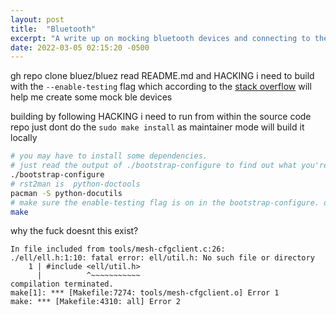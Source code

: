 ```yaml
---
layout: post
title:  "Bluetooth"
excerpt: "A write up on mocking bluetooth devices and connecting to them"
date: 2022-03-05 02:15:20 -0500
---
```


gh repo clone bluez/bluez
read README.md and HACKING
i need to build with the `--enable-testing` flag
which according to the [stack overflow](https://stackoverflow.com/questions/20316119/creating-virtual-bluetooth-device-service-and-let-executing-computer-discover-us) will help me create some mock ble devices

building by following HACKING i need to run from within the source code repo
just dont do the `sudo make install` as maintainer mode will build it locally

```bash
# you may have to install some dependencies.
# just read the output of ./bootstrap-configure to find out what you're missing
./bootstrap-configure
# rst2man is  python-doctools
pacman -S python-docutils
# make sure the enable-testing flag is on in the bootstrap-configure. on a fresh clone it should be
make
```

why the fuck doesnt this exist?
```
In file included from tools/mesh-cfgclient.c:26:
./ell/ell.h:1:10: fatal error: ell/util.h: No such file or directory
    1 | #include <ell/util.h>
      |          ^~~~~~~~~~~~
compilation terminated.
make[1]: *** [Makefile:7274: tools/mesh-cfgclient.o] Error 1
make: *** [Makefile:4310: all] Error 2
```

